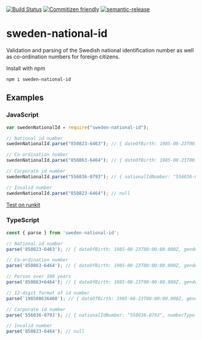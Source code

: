 [![Build Status](https://travis-ci.com/MartinAskestad/sweden-national-id.svg?branch=master)](https://travis-ci.com/MartinAskestad/sweden-national-id)
[![Commitizen friendly](https://img.shields.io/badge/commitizen-friendly-brightgreen.svg)](http://commitizen.github.io/cz-cli/)
[![semantic-release](https://img.shields.io/badge/%20%20%F0%9F%93%A6%F0%9F%9A%80-semantic--release-e10079.svg)](https://github.com/semantic-release/semantic-release)

# sweden-national-id

Validation and parsing of the Swedish national identification number as well as co-ordination numbers for foreign citizens.

Install with npm

`npm i sweden-national-id`

## Examples

### JavaScript

```js
var swedenNationalId = require("sweden-national-id");

// National id number
swedenNationalId.parse("850823-6463"); // { dateOfBirth: 1985-08-23T00:00:00.000Z, gender: 0, nationalIdNumber: '850823-6463' }

// Co-ordination number
swedenNationalId.parse("850863-6464"); // { dateOfBirth: 1985-08-23T00:00:00.000Z, gender: 0, nationalIdNumber: '850823-6460' }

// Corporate id number
swedenNationalId.parse("556036-0793"); // { nationalIdNumber: "556036-0793", numberType: 5 }

// Invalid number
swedenNationalId.parse("850823-6464"); // null
```

[Test on runkit](https://runkit.com/martinaskestad/sweden-national-id)

### TypeScript

```ts
const { parse } from 'sweden-national-id';

// National id number
parse('850823-6463'); // { dateOfBirth: 1985-08-23T00:00:00.000Z, gender: 0, nationalIdNumber: '850823-6463' }

// Co-ordination number
parse('850863-6464'); // { dateOfBirth: 1985-08-23T00:00:00.000Z, gender: 0, nationalIdNumber: '850863-6460' }

// Person over 100 years
parse('850863+6464'); // { dateOfBirth: 1885-08-23T00:00:00.000Z, gender: 0, nationalIdNumber: '850823+6460' }

// 12-digit format of id number
parse('198508636460'); // { dateOfBirth: 1985-08-23T00:00:00.000Z, gender: 0, nationalIdNumber: '850823-6460' }

// Corporate id number
parse('556036-0793'); // { nationalIdNumber: "556036-0793", numberType: 5 }

// Invalid number
parse('850823-6464'); // null
```
